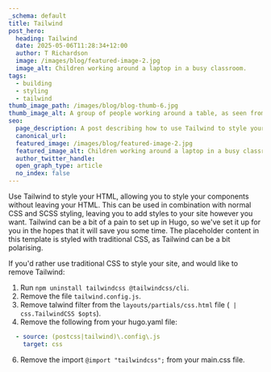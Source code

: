 ```yaml
---
_schema: default
title: Tailwind
post_hero:
  heading: Tailwind
  date: 2025-05-06T11:28:34+12:00
  author: T Richardson
  image: /images/blog/featured-image-2.jpg
  image_alt: Children working around a laptop in a busy classroom.
tags:
  - building
  - styling
  - tailwind
thumb_image_path: /images/blog/blog-thumb-6.jpg
thumb_image_alt: A group of people working around a table, as seen from above.
seo:
  page_description: A post describing how to use Tailwind to style your site.
  canonical_url:
  featured_image: /images/blog/featured-image-2.jpg
  featured_image_alt: Children working around a laptop in a busy classroom.
  author_twitter_handle:
  open_graph_type: article
  no_index: false
---
```

Use Tailwind to style your HTML, allowing you to style your components without leaving your HTML. This can be used in combination with normal CSS and SCSS styling, leaving you to add styles to your site however you want. Tailwind can be a bit of a pain to set up in Hugo, so we've set it up for you in the hopes that it will save you some time. The placeholder content in this template is styled with traditional CSS, as Tailwind can be a bit polarising.

If you'd rather use traditional CSS to style your site, and would like to remove Tailwind:

1. Run `npm uninstall tailwindcss @tailwindcss/cli`.
2. Remove the file `tailwind.config.js`.
4. Remove talwind filter from the `layouts/partials/css.html` file (` | css.TailwindCSS $opts`).
5. Remove the following from your hugo.yaml file:
```yaml
  - source: (postcss|tailwind)\.config\.js
    target: css
```
6. Remove the import `@import "tailwindcss";` from your main.css file.